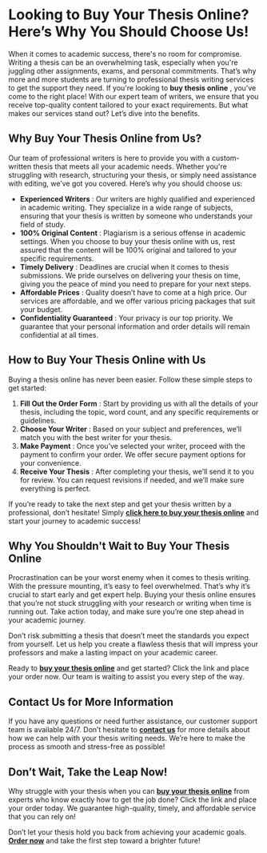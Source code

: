 # Looking to Buy Your Thesis Online? Here’s Why You Should Choose Us!

When it comes to academic success, there's no room for compromise. Writing a thesis can be an overwhelming task, especially when you're juggling other assignments, exams, and personal commitments. That’s why more and more students are turning to professional thesis writing services to get the support they need. If you're looking to **buy thesis online** , you’ve come to the right place! With our expert team of writers, we ensure that you receive top-quality content tailored to your exact requirements. But what makes our services stand out? Let’s dive into the benefits.

## Why Buy Your Thesis Online from Us?

Our team of professional writers is here to provide you with a custom-written thesis that meets all your academic needs. Whether you're struggling with research, structuring your thesis, or simply need assistance with editing, we’ve got you covered. Here’s why you should choose us:

- **Experienced Writers** : Our writers are highly qualified and experienced in academic writing. They specialize in a wide range of subjects, ensuring that your thesis is written by someone who understands your field of study.
- **100% Original Content** : Plagiarism is a serious offense in academic settings. When you choose to buy your thesis online with us, rest assured that the content will be 100% original and tailored to your specific requirements.
- **Timely Delivery** : Deadlines are crucial when it comes to thesis submissions. We pride ourselves on delivering your thesis on time, giving you the peace of mind you need to prepare for your next steps.
- **Affordable Prices** : Quality doesn’t have to come at a high price. Our services are affordable, and we offer various pricing packages that suit your budget.
- **Confidentiality Guaranteed** : Your privacy is our top priority. We guarantee that your personal information and order details will remain confidential at all times.

## How to Buy Your Thesis Online with Us

Buying a thesis online has never been easier. Follow these simple steps to get started:

1. **Fill Out the Order Form** : Start by providing us with all the details of your thesis, including the topic, word count, and any specific requirements or guidelines.
2. **Choose Your Writer** : Based on your subject and preferences, we’ll match you with the best writer for your thesis.
3. **Make Payment** : Once you’ve selected your writer, proceed with the payment to confirm your order. We offer secure payment options for your convenience.
4. **Receive Your Thesis** : After completing your thesis, we’ll send it to you for review. You can request revisions if needed, and we’ll make sure everything is perfect.

If you’re ready to take the next step and get your thesis written by a professional, don’t hesitate! Simply [**click here to buy your thesis online**](https://tinyurl.com/topessay?keyword=buying+thesis+online) and start your journey to academic success!

## Why You Shouldn't Wait to Buy Your Thesis Online

Procrastination can be your worst enemy when it comes to thesis writing. With the pressure mounting, it’s easy to feel overwhelmed. That’s why it’s crucial to start early and get expert help. Buying your thesis online ensures that you’re not stuck struggling with your research or writing when time is running out. Take action today, and make sure you’re one step ahead in your academic journey.

Don’t risk submitting a thesis that doesn’t meet the standards you expect from yourself. Let us help you create a flawless thesis that will impress your professors and make a lasting impact on your academic career.

Ready to [**buy your thesis online**](https://tinyurl.com/topessay?keyword=buying+thesis+online) and get started? Click the link and place your order now. Our team is waiting to assist you every step of the way.

## Contact Us for More Information

If you have any questions or need further assistance, our customer support team is available 24/7. Don’t hesitate to [**contact us**](https://tinyurl.com/topessay?keyword=buying+thesis+online) for more details about how we can help with your thesis writing needs. We’re here to make the process as smooth and stress-free as possible!

## Don’t Wait, Take the Leap Now!

Why struggle with your thesis when you can [**buy your thesis online**](https://tinyurl.com/topessay?keyword=buying+thesis+online) from experts who know exactly how to get the job done? Click the link and place your order today. We guarantee high-quality, timely, and affordable service that you can rely on!

Don’t let your thesis hold you back from achieving your academic goals. [**Order now**](https://tinyurl.com/topessay?keyword=buying+thesis+online) and take the first step toward a brighter future!
